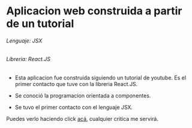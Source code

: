 # Aplicacion web construida a partir de un tutorial
###### Lenguaje: JSX 
###### Libreria: React.JS

- Esta aplicacion fue construida siguiendo un tutorial de youtube. Es el primer contacto que tuve con la libreria React.JS.

- Se conoció la programacion orientada a componentes.

- Se tuvo el primer contacto con el lenguaje JSX.

Puedes verlo haciendo click [acá](https://zigaran.github.io/reactJS/), cualquier critica me servirá.

